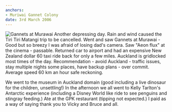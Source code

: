 ```yaml
---
anchors:
- Muriwai Gannet Colony
date: 3rd March 2006
---
```

![Gannets at Murawai](gannets1.jpg)
Another depressing day. Rain and wind caused the Tiri Tiri Matangi trip to be cancelled. Went and saw Gannets at Murawai - Good but so breezy I was afraid of losing dad's camera. Saw "Aeon flux" at the cinema - passable. Returned car to airport and had an expensive New Zealand dollar 60 taxi ride back for only a few miles. Auckland is gridlocked most times of the day. Recommendation - avoid Auckland - traffic issues, stay multiple nights some places, have backup plans - over commit. Average speed 60 km an hour safe reckoning.

We went to the museum in Auckland domain (good including a live dinosaur for the children, unsettling!) In the afternoon we all went to Kelly Tarlton's Antarctic experience (including a Disney World like ride to see penguins and stingray feeding.) Ate at the GPK restaurant (tipping not expected.) I paid as a way of saying thank you to Vicky and Bruce and all.
